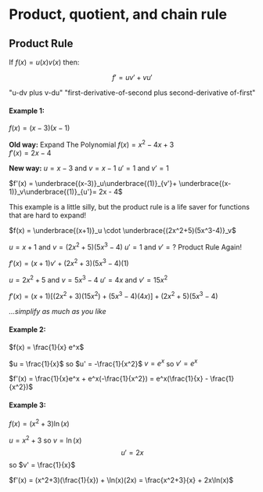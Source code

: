 # Product, quotient, and chain rule

## Product Rule
If $f(x) = u(x)  v(x)$ then:

$$f' = uv' + vu'$$

"u-dv plus v-du"
"first-derivative-of-second plus second-derivative of-first"

#### Example 1:
$f(x) = (x-3)(x-1)$

**Old way:** Expand The Polynomial 
$f(x) = x^2 - 4x + 3$  
$f'(x) = 2x - 4$

**New way:** 
$u = x-3$ and  $v = x-1$
$u' = 1$ and $v' = 1$
  
 $f'(x) =  \underbrace{(x-3)}_u\underbrace{(1)}_{v'}+ \underbrace{(x-1)}_v\underbrace{(1)}_{u'}= 2x - 4$

This example is a little silly, but the product rule is a life saver for functions that are hard to expand!

$f(x) = \underbrace{(x+1)}_u \cdot \underbrace{(2x^2+5)(5x^3-4)}_v$

$u = x+1$   and  $v = (2x^2+5)(5x^3-4)$
$u' = 1$ and $v' = ?$ Product Rule Again!

$f'(x) = (x+1)v' + (2x^2 +3)(5x^3-4)(1)$

$u = 2x^2+5$ and $v = 5x^3-4$
$u' = 4x$ and $v' = 15x^2$


$f'(x) = (x+1)[(2x^2+3)(15x^2) + (5x^3-4)(4x)] + (2x^2+5)(5x^3-4)$

*...simplify as much as you like*



#### Example 2:
$f(x) = \frac{1}{x} e^x$

$u = \frac{1}{x}$ so $u' = -\frac{1}{x^2}$
$v = e^x$ so $v' = e^x$

$f'(x) = \frac{1}{x}e^x + e^x(-\frac{1}{x^2}) = e^x(\frac{1}{x} - \frac{1}{x^2})$

#### Example 3:
$f(x) = (x^2+3)\ln(x)$

$u = x^2+3$ so $v = \ln(x)$ 
$$u' = 2x$$ so $v' = \frac{1}{x}$

$f'(x) = (x^2+3)(\frac{1}{x}) + \ln(x)(2x) = \frac{x^2+3}{x} + 2x\ln(x)$

